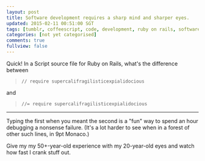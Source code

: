 ```yaml
---           
layout: post
title: Software development requires a sharp mind and sharper eyes.
updated: 2015-02-11 00:51:00 SGT
tags: [tumblr, coffeescript, code, development, ruby on rails, software, script, sprockets, typo]
categories: [not yet categorised]
comments: true
fullview: false
---
```



Quick! In a Script source file for Ruby on Rails, what's the difference between

> `// require supercalifragilisticexpialidocious`

and

> `//= require supercalifragilisticexpialidocious`

----

Typing the first when you meant the second is a "fun" way to spend an hour debugging a nonsense failure. (It's a lot harder to see when in a forest of other such lines, in 9pt Monaco.)

Give my my 50+-year-old experience with my 20-year-old eyes and watch how fast I crank stuff out.

